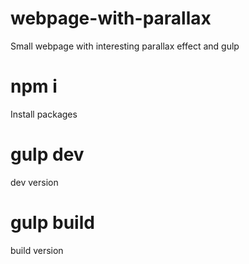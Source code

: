# webpage-with-parallax
Small webpage with interesting parallax effect and gulp

# npm i
Install packages

# gulp dev
dev version

# gulp build
build version
